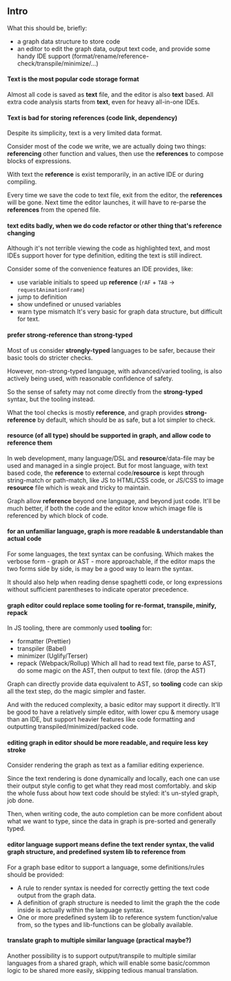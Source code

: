 ## Intro

What this should be, briefly:
- a graph data structure to store code
- an editor to edit the graph data, output text code,
  and provide some handy IDE support (format/rename/reference-check/transpile/minimize/...)

#### Text is the most popular code storage format
Almost all code is saved as **text** file, and the editor is also **text** based.
All extra code analysis starts from **text**, even for heavy all-in-one IDEs.

#### Text is bad for storing **references** (code link, dependency)
Despite its simplicity, text is a very limited data format.

Consider most of the code we write, we are actually doing two things:
**referencing** other function and values,
then use the **references** to compose blocks of expressions.

With text the **reference** is exist temporarily,
in an active IDE or during compiling.

Every time we save the code to text file, exit from the editor, the **references** will be gone.
Next time the editor launches, it will have to re-parse the **references** from the opened file.

#### text edits badly, when we do code refactor or other thing that's **reference** changing
Although it's not terrible viewing the code as highlighted text,
and most IDEs support hover for type definition,
editing the text is still indirect.

Consider some of the convenience features an IDE provides, like:
- use variable initials to speed up **reference** (`rAF` + `TAB` -> `requestAnimationFrame`)
- jump to definition
- show undefined or unused variables
- warn type mismatch
It's very basic for graph data structure, but difficult for text.

#### prefer **strong-reference** than **strong-typed**
Most of us consider **strongly-typed** languages to be safer,
because their basic tools do stricter checks.

However, non-strong-typed language, with advanced/varied tooling,
is also actively being used, with reasonable confidence of safety.

So the sense of safety may not come directly from the **strong-typed** syntax,
but the tooling instead.

What the tool checks is mostly **reference**,
and graph provides **strong-reference** by default,
which should be as safe, but a lot simpler to check.

#### **resource** (of all type) should be supported in graph, and allow code to **reference** them
In web development, many language/DSL and **resource**/data-file may be used and managed in a single project.
But for most language, with text based code, the **reference** to external code/**resource**
is kept through string-match or path-match, like JS to HTML/CSS code, or JS/CSS to image **resource** file
which is weak and tricky to maintain.

Graph allow **reference** beyond one language, and beyond just code.
It'll be much better, if both the code and the editor know
which image file is referenced by which block of code.

#### for an unfamiliar language, graph is more readable & understandable than actual code
For some languages, the text syntax can be confusing.
Which makes the verbose form - graph or AST - more approachable,
if the editor maps the two forms side by side,
is may be a good way to learn the syntax.

It should also help when reading dense spaghetti code,
or long expressions without sufficient parentheses to indicate operator precedence.

#### graph editor could replace some **tooling** for re-format, transpile, minify, repack
In JS tooling, there are commonly used **tooling** for:
- formatter (Prettier)
- transpiler (Babel)
- minimizer (Uglify/Terser)
- repack (Webpack/Rollup) 
Which all had to read text file, parse to AST,
do some magic on the AST, then output to text file. (drop the AST)

Graph can directly provide data equivalent to AST,
so **tooling** code can skip all the text step, do the magic simpler and faster.

And with the reduced complexity, a basic editor may support it directly.
It'll be good to have a relatively simple editor, with lower cpu & memory usage than an IDE,
but support heavier features like code formatting and outputting transpiled/minimized/packed code.

#### editing graph in editor should be more readable, and require less key stroke
Consider rendering the graph as text as a familiar editing experience.

Since the text rendering is done dynamically and locally,
each one can use their output style config to get what they read most comfortably.
and skip the whole fuss about how text code should be styled: it's un-styled graph, job done.

Then, when writing code, the auto completion can be more confident about what we want to type,
since the data in graph is pre-sorted and generally typed.

#### editor language support means define the text render syntax, the valid graph structure, and predefined system lib to reference from
For a graph base editor to support a language, some definitions/rules should be provided:
- A rule to render syntax is needed for correctly getting the text code output from the graph data.
- A definition of graph structure is needed to limit the graph the the code inside is actually within the language syntax.
- One or more predefined system lib to reference system function/value from,
  so the types and lib-functions can be globally available.

#### translate graph to multiple similar language (practical maybe?)
Another possibility is to support output/transpile to multiple similar languages from a shared graph,
which will enable some basic/common logic to be shared more easily, skipping tedious manual translation.
